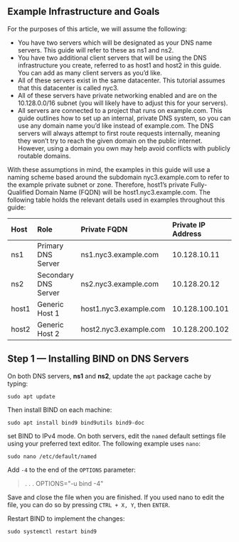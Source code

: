 ## Example Infrastructure and Goals

For the purposes of this article, we will assume the following:

- You have two servers which will be designated as your DNS name servers. This guide will refer to these as ns1 and ns2.
- You have two additional client servers that will be using the DNS infrastructure you create, referred to as host1 and host2 in this guide. You can add as many client servers as you’d like.
- All of these servers exist in the same datacenter. This tutorial assumes that this datacenter is called nyc3.
- All of these servers have private networking enabled and are on the 10.128.0.0/16 subnet (you will likely have to adjust this for your servers).
- All servers are connected to a project that runs on example.com. This guide outlines how to set up an internal, private DNS system, so you can use any domain name you’d like instead of example.com. The DNS servers will always attempt to first route requests internally, meaning they won’t try to reach the given domain on the public internet. However, using a domain you own may help avoid conflicts with publicly routable domains.

With these assumptions in mind, the examples in this guide will use a naming scheme based around the subdomain nyc3.example.com to refer to the example private subnet or zone. Therefore, host1’s private Fully-Qualified Domain Name (FQDN) will be host1.nyc3.example.com. The following table holds the relevant details used in examples throughout this guide:

| Host | Role | Private FQDN | Private IP Address |
|:--|:--|:--|:--|
|ns1|	Primary DNS Server|	ns1.nyc3.example.com|	10.128.10.11|
|ns2|	Secondary DNS Server|	ns2.nyc3.example.com|	10.128.20.12|
|host1|	Generic Host 1|	host1.nyc3.example.com|	10.128.100.101|
|host2|	Generic Host 2|	host2.nyc3.example.com|	10.128.200.102|

## Step 1 — Installing BIND on DNS Servers
On both DNS servers, **ns1** and **ns2**, update the `apt` package cache by typing:
```
sudo apt update
```
Then install BIND on each machine:
```
sudo apt install bind9 bind9utils bind9-doc
```
set BIND to IPv4 mode. On both servers, edit the `named` default settings file using your preferred text editor. The following example uses `nano`:
```
sudo nano /etc/default/named
```
Add `-4` to the end of the `OPTIONS` parameter:
> . . .
> OPTIONS="-u bind -4"

Save and close the file when you are finished. If you used nano to edit the file, you can do so by pressing `CTRL + X, Y`, then `ENTER`.

Restart BIND to implement the changes:
```
sudo systemctl restart bind9
```

